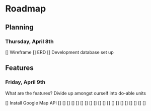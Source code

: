 # Roadmap

## Planning

### Thursday, April 8th

[] Wireframe
[] ERD
[] Development database set up

## Features

### Friday, April 9th

What are the features? Divide up amongst ourself into do-able units


[] Install Google Map API
[] 
[]
[]
[]
[]
[]
[]
[]
[]
[]
[]
[]
[]
[]
[]
[]
[]
[]
[]
[]

